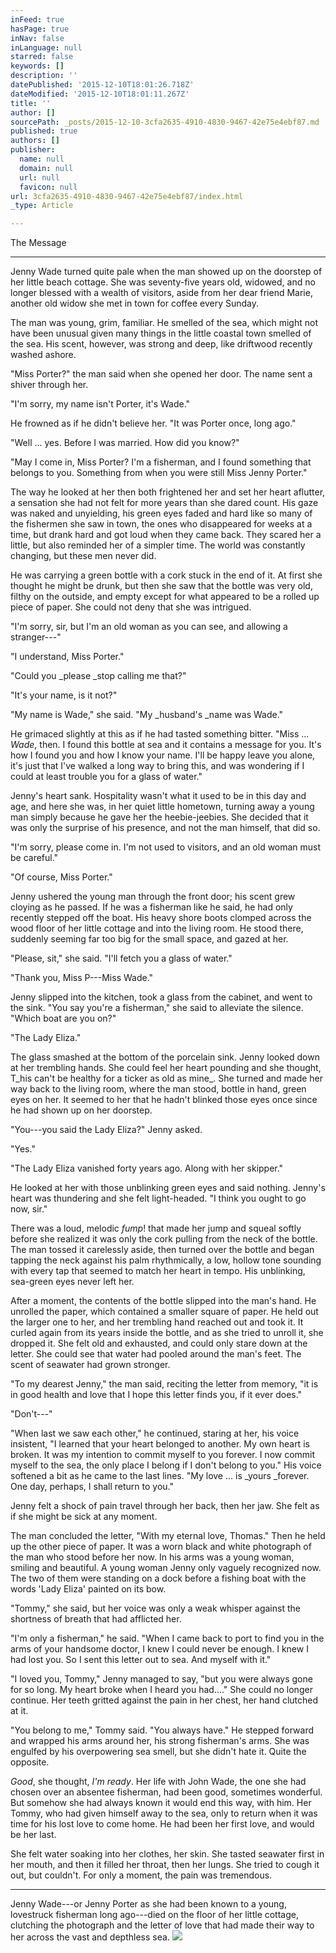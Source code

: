 ```yaml
---
inFeed: true
hasPage: true
inNav: false
inLanguage: null
starred: false
keywords: []
description: ''
datePublished: '2015-12-10T18:01:26.718Z'
dateModified: '2015-12-10T18:01:11.267Z'
title: ''
author: []
sourcePath: _posts/2015-12-10-3cfa2635-4910-4830-9467-42e75e4ebf87.md
published: true
authors: []
publisher:
  name: null
  domain: null
  url: null
  favicon: null
url: 3cfa2635-4910-4830-9467-42e75e4ebf87/index.html
_type: Article

---
```

The Message

****

Jenny Wade turned quite pale when the man showed up on the doorstep of her little beach cottage. She was seventy-five years old, widowed, and no longer blessed with a wealth of visitors, aside from her dear friend Marie, another old widow she met in town for coffee every Sunday. 

The man was young, grim, familiar. He smelled of the sea, which might not have been unusual given many things in the little coastal town smelled of the sea. His scent, however, was strong and deep, like driftwood recently washed ashore.

"Miss Porter?" the man said when she opened her door. The name sent a shiver through her.

"I'm sorry, my name isn't Porter, it's Wade."

He frowned as if he didn't believe her. "It was Porter once, long ago."

"Well ... yes. Before I was married. How did you know?"

"May I come in, Miss Porter? I'm a fisherman, and I found something that belongs to you. Something from when you were still Miss Jenny Porter."

The way he looked at her then both frightened her and set her heart aflutter, a sensation she had not felt for more years than she dared count. His gaze was naked and unyielding, his green eyes faded and hard like so many of the fishermen she saw in town, the ones who disappeared for weeks at a time, but drank hard and got loud when they came back. They scared her a little, but also reminded her of a simpler time. The world was constantly changing, but these men never did. 

He was carrying a green bottle with a cork stuck in the end of it. At first she thought he might be drunk, but then she saw that the bottle was very old, filthy on the outside, and empty except for what appeared to be a rolled up piece of paper. She could not deny that she was intrigued.

"I'm sorry, sir, but I'm an old woman as you can see, and allowing a stranger---"

"I understand, Miss Porter."

"Could you _please _stop calling me that?"

"It's your name, is it not?"

"My name is Wade," she said. "My _husband's _name was Wade."

He grimaced slightly at this as if he had tasted something bitter. "Miss ... _Wade_, then. I found this bottle at sea and it contains a message for you. It's how I found you and how I know your name. I'll be happy leave you alone, it's just that I've walked a long way to bring this, and was wondering if I could at least trouble you for a glass of water."

Jenny's heart sank. Hospitality wasn't what it used to be in this day and age, and here she was, in her quiet little hometown, turning away a young man simply because he gave her the heebie-jeebies. She decided that it was only the surprise of his presence, and not the man himself, that did so.

"I'm sorry, please come in. I'm not used to visitors, and an old woman must be careful."

"Of course, Miss Porter."

Jenny ushered the young man through the front door; his scent grew cloying as he passed. If he was a fisherman like he said, he had only recently stepped off the boat. His heavy shore boots clomped across the wood floor of her little cottage and into the living room. He stood there, suddenly seeming far too big for the small space, and gazed at her.

"Please, sit," she said. "I'll fetch you a glass of water."

"Thank you, Miss P---Miss Wade."

Jenny slipped into the kitchen, took a glass from the cabinet, and went to the sink. "You say you're a fisherman," she said to alleviate the silence. "Which boat are you on?"

"The Lady Eliza."

The glass smashed at the bottom of the porcelain sink. Jenny looked down at her trembling hands. She could feel her heart pounding and she thought, T_his can't be healthy for a ticker as old as mine_. She turned and made her way back to the living room, where the man stood, bottle in hand, green eyes on her. It seemed to her that he hadn't blinked those eyes once since he had shown up on her doorstep.

"You---you said the Lady Eliza?" Jenny asked.

"Yes."

"The Lady Eliza vanished forty years ago. Along with her skipper."

He looked at her with those unblinking green eyes and said nothing. Jenny's heart was thundering and she felt light-headed. "I think you ought to go now, sir."

There was a loud, melodic _fump_! that made her jump and squeal softly before she realized it was only the cork pulling from the neck of the bottle. The man tossed it carelessly aside, then turned over the bottle and began tapping the neck against his palm rhythmically, a low, hollow tone sounding with every tap that seemed to match her heart in tempo. His unblinking, sea-green eyes never left her.

After a moment, the contents of the bottle slipped into the man's hand. He unrolled the paper, which contained a smaller square of paper. He held out the larger one to her, and her trembling hand reached out and took it. It curled again from its years inside the bottle, and as she tried to unroll it, she dropped it. She felt old and exhausted, and could only stare down at the letter. She could see that water had pooled around the man's feet. The scent of seawater had grown stronger.

"To my dearest Jenny," the man said, reciting the letter from memory, "it is in good health and love that I hope this letter finds you, if it ever does."

"Don't---"

"When last we saw each other," he continued, staring at her, his voice insistent, "I learned that your heart belonged to another. My own heart is broken. It was my intention to commit myself to you forever. I now commit myself to the sea, the only place I belong if I don't belong to you." His voice softened a bit as he came to the last lines. "My love ... is _yours _forever. One day, perhaps, I shall return to you."

Jenny felt a shock of pain travel through her back, then her jaw. She felt as if she might be sick at any moment. 

The man concluded the letter, "With my eternal love, Thomas." Then he held up the other piece of paper. It was a worn black and white photograph of the man who stood before her now. In his arms was a young woman, smiling and beautiful. A young woman Jenny only vaguely recognized now. The two of them were standing on a dock before a fishing boat with the words 'Lady Eliza' painted on its bow.

"Tommy," she said, but her voice was only a weak whisper against the shortness of breath that had afflicted her.

"I'm only a fisherman," he said. "When I came back to port to find you in the arms of your handsome doctor, I knew I could never be enough. I knew I had lost you. So I sent this letter out to sea. And myself with it."

"I loved you, Tommy," Jenny managed to say, "but you were always gone for so long. My heart broke when I heard you had...." She could no longer continue. Her teeth gritted against the pain in her chest, her hand clutched at it.

"You belong to me," Tommy said. "You always have." He stepped forward and wrapped his arms around her, his strong fisherman's arms. She was engulfed by his overpowering sea smell, but she didn't hate it. Quite the opposite.

_Good_, she thought, _I'm ready_. Her life with John Wade, the one she had chosen over an absentee fisherman, had been good, sometimes wonderful. But somehow she had always known it would end this way, with him. Her Tommy, who had given himself away to the sea, only to return when it was time for his lost love to come home. He had been her first love, and would be her last.

She felt water soaking into her clothes, her skin. She tasted seawater first in her mouth, and then it filled her throat, then her lungs. She tried to cough it out, but couldn't. For only a moment, the pain was tremendous.

****

Jenny Wade---or Jenny Porter as she had been known to a young, lovestruck fisherman long ago---died on the floor of her little cottage, clutching the photograph and the letter of love that had made their way to her across the vast and depthless sea.
![](https://the-grid-user-content.s3-us-west-2.amazonaws.com/75746614-34ae-408e-9592-5ef28d2de12c.jpg)